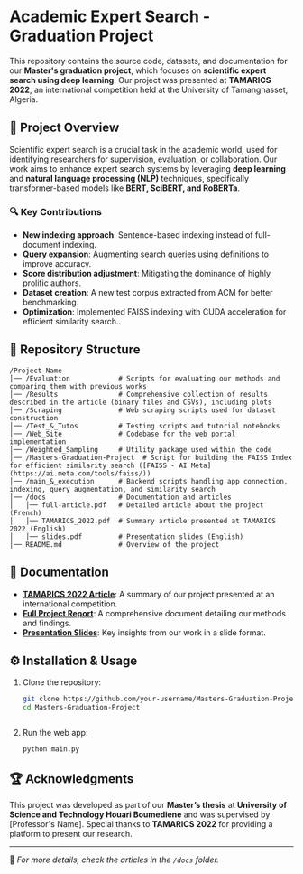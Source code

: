 # Academic Expert Search - Graduation Project

This repository contains the source code, datasets, and documentation for our **Master's graduation project**, which focuses on **scientific expert search using deep learning**. Our project was presented at **TAMARICS 2022**, an international competition held at the University of Tamanghasset, Algeria.

## 📌 Project Overview
Scientific expert search is a crucial task in the academic world, used for identifying researchers for supervision, evaluation, or collaboration. Our work aims to enhance expert search systems by leveraging **deep learning** and **natural language processing (NLP)** techniques, specifically transformer-based models like **BERT, SciBERT, and RoBERTa**. 

### 🔍 Key Contributions
- **New indexing approach**: Sentence-based indexing instead of full-document indexing.
- **Query expansion**: Augmenting search queries using definitions to improve accuracy.
- **Score distribution adjustment**: Mitigating the dominance of highly prolific authors.
- **Dataset creation**: A new test corpus extracted from ACM for better benchmarking.
- **Optimization**: Implemented FAISS indexing with CUDA acceleration for efficient similarity search..

## 📂 Repository Structure
```
/Project-Name
│── /Evaluation            # Scripts for evaluating our methods and comparing them with previous works
│── /Results               # Comprehensive collection of results described in the article (binary files and CSVs), including plots
│── /Scraping              # Web scraping scripts used for dataset construction
│── /Test_&_Tutos          # Testing scripts and tutorial notebooks
│── /Web_Site              # Codebase for the web portal implementation
│── /Weighted_Sampling     # Utility package used within the code
│── /Masters-Graduation-Project  # Script for building the FAISS Index for efficient similarity search ([FAISS - AI Meta](https://ai.meta.com/tools/faiss/))
│── /main_&_execution      # Backend scripts handling app connection, indexing, query augmentation, and similarity search
│── /docs                  # Documentation and articles
│   │── full-article.pdf   # Detailed article about the project (French)
│   │── TAMARICS_2022.pdf  # Summary article presented at TAMARICS 2022 (English)
│   │── slides.pdf         # Presentation slides (English)
│── README.md              # Overview of the project

```

## 📖 Documentation
- **[TAMARICS 2022 Article](./docs/TAMARICS_2022.pdf)**: A summary of our project presented at an international competition.
- **[Full Project Report](./docs/full-article.pdf)**: A comprehensive document detailing our methods and findings.
- **[Presentation Slides](./docs/slides.pdf)**: Key insights from our work in a slide format.

## ⚙️ Installation & Usage
1. Clone the repository:
   ```sh
   git clone https://github.com/your-username/Masters-Graduation-Project.git
   cd Masters-Graduation-Project
   ```

   ```
2. Run the web app:
   ```sh
   python main.py
   ```

## 🏆 Acknowledgments
This project was developed as part of our **Master’s thesis** at **University of Science and Technology Houari Boumediene** and was supervised by [Professor's Name]. Special thanks to **TAMARICS 2022** for providing a platform to present our research.

---
📌 *For more details, check the articles in the `/docs` folder.*
